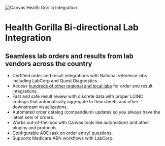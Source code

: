 ![Canvas Health Gorilla Integration](https://images.prismic.io/canvas-website/Zq1Lo0aF0TcGIqVX_health-gorilla-logo.png?auto=format,compress)

# Health Gorilla Bi-directional Lab Integration

## Seamless lab orders and results from lab vendors across the country
- Certified order and result integrations with National reference labs including LabCorp and Quest Diagnostics.
- Access [hundreds of other regional and local labs](https://developer.healthgorilla.com/docs/list-of-connected-labs) for order and result integrations.
- Fast and safe result review with discrete data with proper LOINC codings that automatically aggregate to flow sheets and other downstream visualizations.
- Automated order catalog (compendium) updates so you always have the latest sets of orders.
- Works out-of-the-box with Canvas tools like automations and other plugins and protocols.
- Configurable AOE (ask on order entry) questions.
- Supports Medicare ABN workflows with LabCorp.